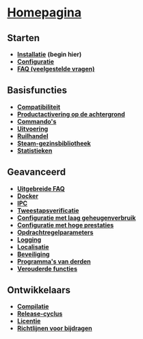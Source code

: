 # **[Homepagina](https://github.com/JustArchi/ArchiSteamFarm/wiki/Home-nl-NL)**

## Starten

* **[Installatie](https://github.com/JustArchi/ArchiSteamFarm/wiki/Setting-up-nl-NL)** **(begin hier)**
* **[Configuratie](https://github.com/JustArchi/ArchiSteamFarm/wiki/Configuration-nl-NL)**
* **[FAQ (veelgestelde vragen)](https://github.com/JustArchi/ArchiSteamFarm/wiki/FAQ-nl-NL)**

## Basisfuncties

* **[Compatibiliteit](https://github.com/JustArchi/ArchiSteamFarm/wiki/Compatibility-nl-NL)**
* **[Productactivering op de achtergrond](https://github.com/JustArchi/ArchiSteamFarm/wiki/Background-games-redeemer-nl-NL)**
* **[Commando's](https://github.com/JustArchi/ArchiSteamFarm/wiki/Commands-nl-NL)**
* **[Uitvoering](https://github.com/JustArchi/ArchiSteamFarm/wiki/Performance-nl-NL)**
* **[Ruilhandel](https://github.com/JustArchi/ArchiSteamFarm/wiki/Trading-nl-NL)**
* **[Steam-gezinsbibliotheek](https://github.com/JustArchi/ArchiSteamFarm/wiki/Steam-Family-Sharing-nl-NL)**
* **[Statistieken](https://github.com/JustArchi/ArchiSteamFarm/wiki/Statistics-nl-NL)**

## Geavanceerd

* **[Uitgebreide FAQ](https://github.com/JustArchi/ArchiSteamFarm/wiki/Extended-FAQ-nl-NL)**
* **[Docker](https://github.com/JustArchi/ArchiSteamFarm/wiki/Docker-nl-NL)**
* **[IPC](https://github.com/JustArchi/ArchiSteamFarm/wiki/IPC-nl-NL)**
* **[Tweestapsverificatie](https://github.com/JustArchi/ArchiSteamFarm/wiki/Two-factor-authentication-nl-NL)**
* **[Configuratie met laag geheugenverbruik](https://github.com/JustArchi/ArchiSteamFarm/wiki/Low-memory-setup-nl-NL)**
* **[Configuratie met hoge prestaties](https://github.com/JustArchi/ArchiSteamFarm/wiki/High-performance-setup-nl-NL)**
* **[Opdrachtregelparameters](https://github.com/JustArchi/ArchiSteamFarm/wiki/Command-line-arguments-nl-NL)**
* **[Logging](https://github.com/JustArchi/ArchiSteamFarm/wiki/Logging-nl-NL)**
* **[Localisatie](https://github.com/JustArchi/ArchiSteamFarm/wiki/Localization-nl-NL)**
* **[Beveiliging](https://github.com/JustArchi/ArchiSteamFarm/wiki/Security-nl-NL)**
* **[Programma's van derden](https://github.com/JustArchi/ArchiSteamFarm/wiki/Third-party-tools-nl-NL)**
* **[Verouderde functies](https://github.com/JustArchi/ArchiSteamFarm/wiki/Deprecation-nl-NL)**

## Ontwikkelaars

* **[Compilatie](https://github.com/JustArchi/ArchiSteamFarm/wiki/Compilation-nl-NL)**
* **[Release-cyclus](https://github.com/JustArchi/ArchiSteamFarm/wiki/Release-cycle-nl-NL)**
* **[Licentie](https://github.com/JustArchi/ArchiSteamFarm/wiki/License-nl-NL)**
* **[Richtlijnen voor bijdragen](https://github.com/JustArchi/ArchiSteamFarm/blob/master/.github/CONTRIBUTING.md)**